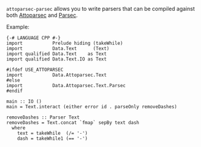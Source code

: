 `attoparsec-parsec` allows you to write parsers that can be compiled against
both [Attoparsec](http://hackage.haskell.org/package/attoparsec) and
[Parsec](http://hackage.haskell.org/package/parsec).

Example:

    {-# LANGUAGE CPP #-}
    import           Prelude hiding (takeWhile)
    import           Data.Text      (Text)
    import qualified Data.Text    as Text
    import qualified Data.Text.IO as Text

    #ifdef USE_ATTOPARSEC
    import           Data.Attoparsec.Text
    #else
    import           Data.Attoparsec.Text.Parsec
    #endif

    main :: IO ()
    main = Text.interact (either error id . parseOnly removeDashes)

    removeDashes :: Parser Text
    removeDashes = Text.concat `fmap` sepBy text dash
      where
        text = takeWhile  (/= '-')
        dash = takeWhile1 (== '-')
